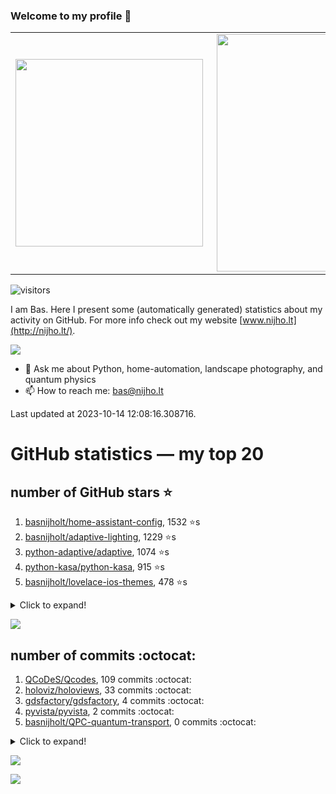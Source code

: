 ### Welcome to my profile 👋

<center>
  <table>
    <tr>
        <td><img width="300px" align="left" src="https://github-readme-stats.vercel.app/api/top-langs/?username=basnijholt&hide=TeX,Jupyter%20Notebook&layout=compact&theme=radical" /></td>
        <td><img align='right' src="https://github-readme-stats.vercel.app/api?username=basnijholt&show_icons=true&theme=radical" width="380"></td>
    </tr>
  </table>
</center>

![visitors](https://visitor-badge.glitch.me/badge?page_id=basnijholt.visitor-badge)

I am Bas. Here I present some (automatically generated) statistics about my activity on GitHub. For more info check out my website [www.nijho.lt](http://nijho.lt/).

![](https://www.nijho.lt/authors/admin/avatar_hu9e60e4b9bc120dfb6a666009f2878da6_182107_250x250_fill_q90_lanczos_center.jpg)

- 💬 Ask me about Python, home-automation, landscape photography, and quantum physics
- 📫 How to reach me: bas@nijho.lt

Last updated at 2023-10-14 12:08:16.308716.

# GitHub statistics — my top 20

## number of GitHub stars ⭐️

1. [basnijholt/home-assistant-config](https://github.com/basnijholt/home-assistant-config/), 1532 ⭐️s
2. [basnijholt/adaptive-lighting](https://github.com/basnijholt/adaptive-lighting/), 1229 ⭐️s
3. [python-adaptive/adaptive](https://github.com/python-adaptive/adaptive/), 1074 ⭐️s
4. [python-kasa/python-kasa](https://github.com/python-kasa/python-kasa/), 915 ⭐️s
5. [basnijholt/lovelace-ios-themes](https://github.com/basnijholt/lovelace-ios-themes/), 478 ⭐️s
<details><summary>Click to expand!</summary>

6. [basnijholt/lovelace-ios-dark-mode-theme](https://github.com/basnijholt/lovelace-ios-dark-mode-theme/), 425 ⭐️s
7. [basnijholt/miflora](https://github.com/basnijholt/miflora/), 359 ⭐️s
8. [basnijholt/rsync-time-machine.py](https://github.com/basnijholt/rsync-time-machine.py/), 345 ⭐️s
9. [topocm/topocm_content](https://github.com/topocm/topocm_content/), 251 ⭐️s
10. [basnijholt/home-assistant-streamdeck-yaml](https://github.com/basnijholt/home-assistant-streamdeck-yaml/), 140 ⭐️s
11. [basnijholt/home-assistant-macbook-touch-bar](https://github.com/basnijholt/home-assistant-macbook-touch-bar/), 92 ⭐️s
12. [basnijholt/markdown-code-runner](https://github.com/basnijholt/markdown-code-runner/), 76 ⭐️s
13. [kwant-project/kwant](https://github.com/kwant-project/kwant/), 76 ⭐️s
14. [basnijholt/home-assistant-streamdeck-yaml-addon](https://github.com/basnijholt/home-assistant-streamdeck-yaml-addon/), 46 ⭐️s
15. [basnijholt/aiokef](https://github.com/basnijholt/aiokef/), 32 ⭐️s
16. [basnijholt/thesis-cover](https://github.com/basnijholt/thesis-cover/), 26 ⭐️s
17. [basnijholt/adaptive-scheduler](https://github.com/basnijholt/adaptive-scheduler/), 21 ⭐️s
18. [basnijholt/instacron](https://github.com/basnijholt/instacron/), 20 ⭐️s
19. [basnijholt/addon-otmonitor](https://github.com/basnijholt/addon-otmonitor/), 15 ⭐️s
20. [kwant-project/kwant-tutorial-2016](https://github.com/kwant-project/kwant-tutorial-2016/), 15 ⭐️s

</details>

![](https://github.com/basnijholt/basnijholt/raw/main/stars_over_time.png)

## number of commits :octocat:

1. [QCoDeS/Qcodes](https://github.com/QCoDeS/Qcodes/), 109 commits :octocat:
2. [holoviz/holoviews](https://github.com/holoviz/holoviews/), 33 commits :octocat:
3. [gdsfactory/gdsfactory](https://github.com/gdsfactory/gdsfactory/), 4 commits :octocat:
4. [pyvista/pyvista](https://github.com/pyvista/pyvista/), 2 commits :octocat:
5. [basnijholt/QPC-quantum-transport](https://github.com/basnijholt/QPC-quantum-transport/), 0 commits :octocat:
<details><summary>Click to expand!</summary>

6. [ProjectMeniscus/pywebhdfs](https://github.com/ProjectMeniscus/pywebhdfs/), 0 commits :octocat:
7. [basnijholt/day-one-story-sender](https://github.com/basnijholt/day-one-story-sender/), 0 commits :octocat:
8. [basnijholt/Schrodinger-time-evolution](https://github.com/basnijholt/Schrodinger-time-evolution/), 0 commits :octocat:
9. [conda-forge/pyvista-feedstock](https://github.com/conda-forge/pyvista-feedstock/), 0 commits :octocat:
10. [facebook/Ax](https://github.com/facebook/Ax/), 0 commits :octocat:
11. [ct-Open-Source/tuya-convert](https://github.com/ct-Open-Source/tuya-convert/), 0 commits :octocat:
12. [basnijholt/shortjunction](https://github.com/basnijholt/shortjunction/), 0 commits :octocat:
13. [fsspec/adlfs](https://github.com/fsspec/adlfs/), 0 commits :octocat:
14. [PiotrMachowski/lovelace-xiaomi-vacuum-map-card](https://github.com/PiotrMachowski/lovelace-xiaomi-vacuum-map-card/), 0 commits :octocat:
15. [basnijholt/thesis-cover](https://github.com/basnijholt/thesis-cover/), 0 commits :octocat:
16. [solidity-by-example/solidity-by-example.github.io](https://github.com/solidity-by-example/solidity-by-example.github.io/), 0 commits :octocat:
17. [conda-forge/vtk-feedstock](https://github.com/conda-forge/vtk-feedstock/), 0 commits :octocat:
18. [basnijholt/azure-singularity-agent](https://github.com/basnijholt/azure-singularity-agent/), 0 commits :octocat:
19. [danobot/entity-controller](https://github.com/danobot/entity-controller/), 0 commits :octocat:
20. [basnijholt/kopen-of-huren](https://github.com/basnijholt/kopen-of-huren/), 0 commits :octocat:

</details>

![](https://github.com/basnijholt/basnijholt/raw/main/commits_per_hour.png)

![](https://github.com/basnijholt/basnijholt/raw/main/commits_per_weekday.png)

